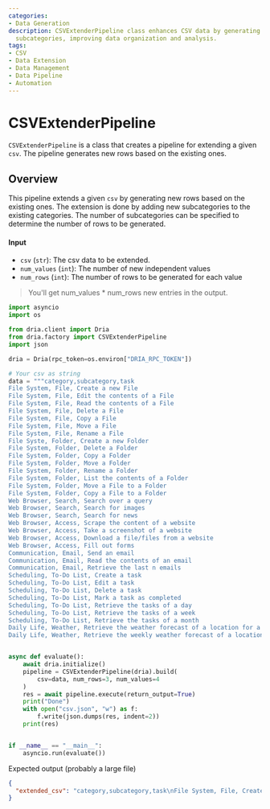 ```yaml
---
categories:
- Data Generation
description: CSVExtenderPipeline class enhances CSV data by generating new rows and
  subcategories, improving data organization and analysis.
tags:
- CSV
- Data Extension
- Data Management
- Data Pipeline
- Automation
---
```


# CSVExtenderPipeline

`CSVExtenderPipeline` is a class that creates a pipeline for extending a given `csv`. The pipeline generates new rows based on the existing ones.

## Overview

This pipeline extends a given `csv` by generating new rows based on the existing ones. The extension is done by adding new subcategories to the existing categories. The number of subcategories can be specified to determine the number of rows to be generated.

#### Input

- `csv` (`str`): The csv data to be extended.
- `num_values` (`int`): The number of new independent values
- `num_rows` (`int`): The number of rows to be generated for each value

> You'll get num_values * num_rows new entries in the output.


```python
import asyncio
import os

from dria.client import Dria
from dria.factory import CSVExtenderPipeline
import json

dria = Dria(rpc_token=os.environ["DRIA_RPC_TOKEN"])

# Your csv as string
data = """category,subcategory,task
File System, File, Create a new File
File System, File, Edit the contents of a File
File System, File, Read the contents of a File
File System, File, Delete a File
File System, File, Copy a File
File System, File, Move a File
File System, File, Rename a File
File Syste, Folder, Create a new Folder
File System, Folder, Delete a Folder
File System, Folder, Copy a Folder
File System, Folder, Move a Folder
File System, Folder, Rename a Folder
File System, Folder, List the contents of a Folder
File System, Folder, Move a File to a Folder
File System, Folder, Copy a File to a Folder
Web Browser, Search, Search over a query
Web Browser, Search, Search for images
Web Browser, Search, Search for news
Web Browser, Access, Scrape the content of a website
Web Browser, Access, Take a screenshot of a website
Web Browser, Access, Download a file/files from a website
Web Browser, Access, Fill out forms
Communication, Email, Send an email
Communication, Email, Read the contents of an email
Communication, Email, Retrieve the last n emails
Scheduling, To-Do List, Create a task
Scheduling, To-Do List, Edit a task
Scheduling, To-Do List, Delete a task
Scheduling, To-Do List, Mark a task as completed
Scheduling, To-Do List, Retrieve the tasks of a day
Scheduling, To-Do List, Retrieve the tasks of a week
Scheduling, To-Do List, Retrieve the tasks of a month
Daily Life, Weather, Retrieve the weather forecast of a location for a day
Daily Life, Weather, Retrieve the weekly weather forecast of a location"""


async def evaluate():
    await dria.initialize()
    pipeline = CSVExtenderPipeline(dria).build(
        csv=data, num_rows=3, num_values=4
    )
    res = await pipeline.execute(return_output=True)
    print("Done")
    with open("csv.json", "w") as f:
        f.write(json.dumps(res, indent=2))
    print(res)


if __name__ == "__main__":
    asyncio.run(evaluate())

```

Expected output (probably a large file)

```json
{
  "extended_csv": "category,subcategory,task\nFile System, File, Create a new File\nFile System, File, Edit the contents of a File\nFile System, File, Read the contents of a File\nFile System, File, Delete a File\nFile System, File, Copy a File\nFile System, File, Move a File\nFile System, File, Rename a File\nFile Syste, Folder, Create a new Folder\nFile System, Folder, Delete a Folder\nFile System, Folder, Copy a Folder\nFile System, Folder, Move a Folder\nFile System, Folder, Rename a Folder\nFile System, Folder, List the contents of a Folder\nFile System, Folder, Move a File to a Folder\nFile System, Folder, Copy a File to a Folder\nWeb Browser, Search, Search over a query\nWeb Browser, Search, Search for images\nWeb Browser, Search, Search for news\nWeb Browser, Access, Scrape the content of a website\nWeb Browser, Access, Take a screenshot of a website\nWeb Browser, Access, Download a file/files from a website\nWeb Browser, Access, Fill out forms\nCommunication, Email, Send an email\nCommunication, Email, Read the contents of an email\nCommunication, Email, Retrieve the last n emails\nScheduling, To-Do List"
} 
```